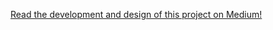 [Read the development and design of this project on Medium!](https://medium.com/@andytanghr/programmatically-tracking-energy-usage-with-nest-and-smart-meter-texas-part-1-bc5173598747)
